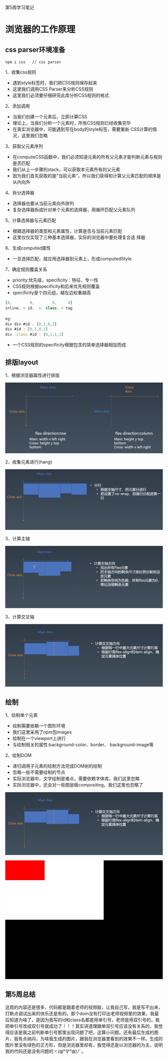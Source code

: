 第5周学习笔记

# 浏览器的工作原理

## css parser环境准备

```
npm i css   // css parser
```
1、收集css规则
- 遇到style标签时，我们把CSS规则保存起来
- 这里我们调用CSS Parser来分析CSS规则
- 这里我们必须要仔细研究此库分析CSS规则的格式

2、添加调用
- 当我们创建一个元素后，立即计算CSS
- 理论上，当我们分析一个元素时，所有CSS规则已经收集完毕
- 在真实浏览器中，可能遇到写在body的style标签，需要重新 CSS计算的情况，这里我们忽略

3、获取父元素序列
- 在computeCSS函数中，我们必须知道元素的所有父元素才能判断元素与规则是否匹配
- 我们从上一步骤的stack，可以获取本元素所有的父元素
- 因为我们首先获取的是“当前元素”，所以我们获得和计算父元素匹配的顺序是从内向外

4、拆分选择器
- 选择器也要从当前元素向外排列
- 复杂选择器拆成针对单个元素的选择器，用循环匹配父元素队列

5、计算选择器与元素匹配
- 根据选择器的类型和元素属性，计算是否与当前元素匹配
- 这里仅仅实现了三种基本选择器，实际的浏览器中要处理复合选
择器

6、生成computed属性
- 一旦选择匹配，就应用选择器到元素上，形成computedStyle

7、确定规则覆盖关系
- priority:优先级，specificity：特征、专一性
- CSS规则根据specificity和后来优先规则覆盖
- specificity是个四元组，越左边权重越高

```javascript
[0,        0,        0,     0]
inline, > id,  >  class, > tag

eg:
div div #id : [0,1,0,2]
div #id : [0,1,0,1]
div .class #id : [0,1,1,1]
```

- 一个CSS规则的specificity根据包含的简单选择器相加而成


## 排版layout

1、根据浏览器属性进行排版

![](./toyBroswer/img/WX20200801-143825@2x.png)

2、收集元素进行(hang)

![](toyBroswer/img/WX20200801-152202@2x.png)

3、计算主轴

![](./toyBroswer/img/WX20200801-161611@2x.png)

3、计算交叉轴

![](./toyBroswer/img/WX20200801-222404@2x.png)

## 绘制

1、绘制单个元素

- 绘制需要依赖一个图形环境
- 我们这里采用了npm包images 
- 绘制在一个viewport上进行
- 与绘制相关的属性:background-color、border、 background-image等

2、绘制DOM

- 递归调用子元素的绘制方法完成DOM树的绘制
- 忽略一些不需要绘制的节点
- 实际浏览器中，文字绘制是难点，需要依赖字体库，我们这里忽略
- 实际浏览器中，还会对一些图层做compositing，我们这里也忽略了

![浏览器中的viewport](./toyBroswer/img/WX20200801-222404@2x.png)


![本地生成的viewport](./toyBroswer/img/viewport.jpg)

## 第5周总结
这周的内容还是很多，代码都是跟着老师的视频敲，让我自己写，我是写不出来，打断点调试出来的快乐还是有的。那个dom没有打印出老师视频里的效果，我最后知道为啥了，是因为我写的id和class名都是用单引号，老师是用双引号的，我把单引号改成双引号就成功了！！！其实讲道理跟单双引号应该没有关系的，我觉得应该是我之前判断单引号那里出现问题了吧，这算小问题。还有最后生成的图片，我有点纳闷，为啥我生成的图片，跟我在浏览器里看到的效果不一样。生成的图片里没有绿色的正方形，但是浏览器里却有，我觉得还是以浏览器的为主，说明我的代码还是没有问题的ヾ(◍°∇°◍)ﾉﾞ。